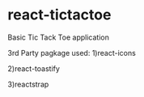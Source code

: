 # react-tictactoe
Basic Tic Tack Toe application 

3rd Party pagkage used:
1)react-icons

2)react-toastify

3)reactstrap

